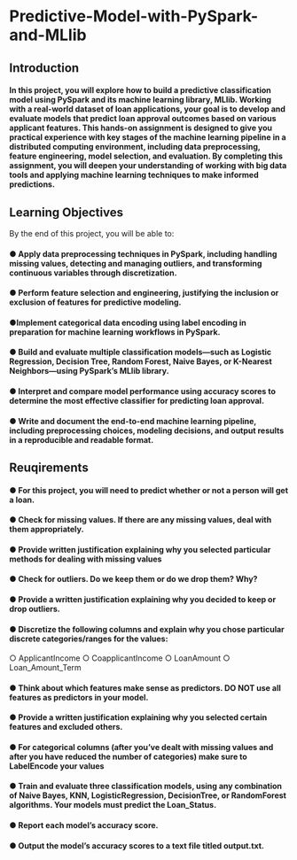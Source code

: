 # Predictive-Model-with-PySpark-and-MLlib
## Introduction
#### In this project, you will explore how to build a predictive classification model using PySpark and its machine learning library, MLlib. Working with a real-world dataset of loan applications, your goal is to develop and evaluate models that predict loan approval outcomes based on various applicant features. This hands-on assignment is designed to give you practical experience with key stages of the machine learning pipeline in a distributed computing environment, including data preprocessing, feature engineering, model selection, and evaluation. By completing this assignment, you will deepen your understanding of working with big data tools and applying machine learning techniques to make informed predictions.
## Learning Objectives
By the end of this project, you will be able to:
#### ● Apply data preprocessing techniques in PySpark, including handling missing values, detecting and managing outliers, and transforming continuous variables through discretization.
#### ● Perform feature selection and engineering, justifying the inclusion or exclusion of features for predictive modeling.
#### ●Implement categorical data encoding using label encoding in preparation for machine learning workflows in PySpark.
#### ● Build and evaluate multiple classification models—such as Logistic Regression, Decision Tree, Random Forest, Naive Bayes, or K-Nearest Neighbors—using PySpark’s MLlib library.
#### ● Interpret and compare model performance using accuracy scores to determine the most effective classifier for predicting loan approval.
#### ● Write and document the end-to-end machine learning pipeline, including preprocessing choices, modeling decisions, and output results in a reproducible and readable format.
## Reuqirements
#### ● For this project, you will need to predict whether or not a person will get a loan.
#### ● Check for missing values. If there are any missing values, deal with them appropriately.
#### ● Provide written justification explaining why you selected particular methods for dealing with missing values
#### ● Check for outliers. Do we keep them or do we drop them? Why?
#### ● Provide a written justification explaining why you decided to keep or drop outliers.
#### ● Discretize the following columns and explain why you chose particular discrete categories/ranges for the values:
○ ApplicantIncome
○ CoapplicantIncome
○ LoanAmount
○ Loan_Amount_Term
#### ● Think about which features make sense as predictors. DO NOT use all features as predictors in your model.
#### ● Provide a written justification explaining why you selected certain features and excluded others.
#### ● For categorical columns (after you’ve dealt with missing values and after you have reduced the number of categories) make sure to LabelEncode your values
#### ● Train and evaluate three classification models, using any combination of Naive Bayes, KNN, LogisticRegression, DecisionTree, or RandomForest algorithms. Your models must predict the Loan_Status.
#### ● Report each model’s accuracy score.
#### ● Output the model’s accuracy scores to a text file titled output.txt.
